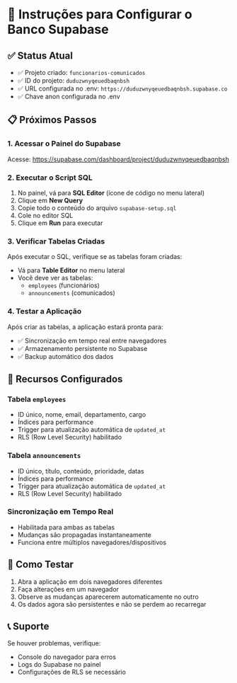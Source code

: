 # 🚀 Instruções para Configurar o Banco Supabase

## ✅ Status Atual
- ✅ Projeto criado: `funcionarios-comunicados`
- ✅ ID do projeto: `duduzwnyqeuedbaqnbsh`
- ✅ URL configurada no .env: `https://duduzwnyqeuedbaqnbsh.supabase.co`
- ✅ Chave anon configurada no .env

## 📋 Próximos Passos

### 1. Acessar o Painel do Supabase
Acesse: https://supabase.com/dashboard/project/duduzwnyqeuedbaqnbsh

### 2. Executar o Script SQL
1. No painel, vá para **SQL Editor** (ícone de código no menu lateral)
2. Clique em **New Query**
3. Copie todo o conteúdo do arquivo `supabase-setup.sql`
4. Cole no editor SQL
5. Clique em **Run** para executar

### 3. Verificar Tabelas Criadas
Após executar o SQL, verifique se as tabelas foram criadas:
- Vá para **Table Editor** no menu lateral
- Você deve ver as tabelas:
  - `employees` (funcionários)
  - `announcements` (comunicados)

### 4. Testar a Aplicação
Após criar as tabelas, a aplicação estará pronta para:
- ✅ Sincronização em tempo real entre navegadores
- ✅ Armazenamento persistente no Supabase
- ✅ Backup automático dos dados

## 🔧 Recursos Configurados

### Tabela `employees`
- ID único, nome, email, departamento, cargo
- Índices para performance
- Trigger para atualização automática de `updated_at`
- RLS (Row Level Security) habilitado

### Tabela `announcements`
- ID único, título, conteúdo, prioridade, datas
- Índices para performance
- Trigger para atualização automática de `updated_at`
- RLS (Row Level Security) habilitado

### Sincronização em Tempo Real
- Habilitada para ambas as tabelas
- Mudanças são propagadas instantaneamente
- Funciona entre múltiplos navegadores/dispositivos

## 🧪 Como Testar

1. Abra a aplicação em dois navegadores diferentes
2. Faça alterações em um navegador
3. Observe as mudanças aparecerem automaticamente no outro
4. Os dados agora são persistentes e não se perdem ao recarregar

## 📞 Suporte
Se houver problemas, verifique:
- Console do navegador para erros
- Logs do Supabase no painel
- Configurações de RLS se necessário